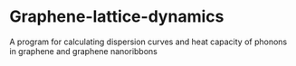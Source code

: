 # Graphene-lattice-dynamics
A program for calculating dispersion curves and heat capacity of phonons in graphene and graphene nanoribbons
